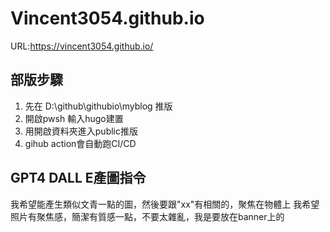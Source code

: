 # Vincent3054.github.io
URL:https://vincent3054.github.io/

## 部版步驟
1. 先在 D:\github\githubio\myblog 推版
2. 開啟pwsh 輸入hugo建置
3. 用開啟資料夾進入public推版
4. gihub action會自動跑CI/CD

## GPT4 DALL E產圖指令
我希望能產生類似文青一點的圖，然後要跟"xx"有相關的，聚焦在物體上
我希望照片有聚焦感，簡潔有質感一點，不要太雜亂，我是要放在banner上的